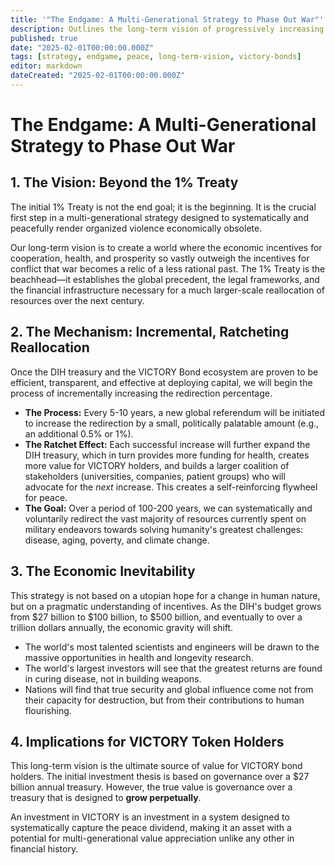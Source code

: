 ```yaml
---
title: '"The Endgame: A Multi-Generational Strategy to Phase Out War"'
description: Outlines the long-term vision of progressively increasing the military-to-health budget redirection from 1% to eventually make organized violence economically obsolete.
published: true
date: "2025-02-01T00:00:00.000Z"
tags: [strategy, endgame, peace, long-term-vision, victory-bonds]
editor: markdown
dateCreated: "2025-02-01T00:00:00.000Z"
---
```


# The Endgame: A Multi-Generational Strategy to Phase Out War

## 1. The Vision: Beyond the 1% Treaty

The initial 1% Treaty is not the end goal; it is the beginning. It is the crucial first step in a multi-generational strategy designed to systematically and peacefully render organized violence economically obsolete.

Our long-term vision is to create a world where the economic incentives for cooperation, health, and prosperity so vastly outweigh the incentives for conflict that war becomes a relic of a less rational past. The 1% Treaty is the beachhead—it establishes the global precedent, the legal frameworks, and the financial infrastructure necessary for a much larger-scale reallocation of resources over the next century.

## 2. The Mechanism: Incremental, Ratcheting Reallocation

Once the DIH treasury and the VICTORY Bond ecosystem are proven to be efficient, transparent, and effective at deploying capital, we will begin the process of incrementally increasing the redirection percentage.

- **The Process:** Every 5-10 years, a new global referendum will be initiated to increase the redirection by a small, politically palatable amount (e.g., an additional 0.5% or 1%).
- **The Ratchet Effect:** Each successful increase will further expand the DIH treasury, which in turn provides more funding for health, creates more value for VICTORY holders, and builds a larger coalition of stakeholders (universities, companies, patient groups) who will advocate for the _next_ increase. This creates a self-reinforcing flywheel for peace.
- **The Goal:** Over a period of 100-200 years, we can systematically and voluntarily redirect the vast majority of resources currently spent on military endeavors towards solving humanity's greatest challenges: disease, aging, poverty, and climate change.

## 3. The Economic Inevitability

This strategy is not based on a utopian hope for a change in human nature, but on a pragmatic understanding of incentives. As the DIH's budget grows from \$27 billion to \$100 billion, to \$500 billion, and eventually to over a trillion dollars annually, the economic gravity will shift.

- The world's most talented scientists and engineers will be drawn to the massive opportunities in health and longevity research.
- The world's largest investors will see that the greatest returns are found in curing disease, not in building weapons.
- Nations will find that true security and global influence come not from their capacity for destruction, but from their contributions to human flourishing.

## 4. Implications for VICTORY Token Holders

This long-term vision is the ultimate source of value for VICTORY bond holders. The initial investment thesis is based on governance over a \$27 billion annual treasury. However, the true value is governance over a treasury that is designed to **grow perpetually**.

An investment in VICTORY is an investment in a system designed to systematically capture the peace dividend, making it an asset with a potential for multi-generational value appreciation unlike any other in financial history.
